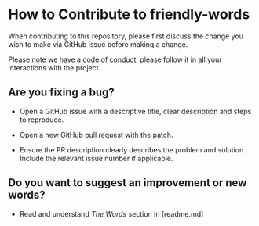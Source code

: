How to Contribute to friendly-words
================
When contributing to this repository, please first discuss the change you wish to make via GitHub issue before making a change.

Please note we have a [code of conduct](https://glitch.com/edit/#!/friendly-words?path=code_of_conduct.md), please follow it in all your interactions with the project.

Are you fixing a bug?
----------------
- Open a GitHub issue with a descriptive title, clear description and steps to reproduce.

- Open a new GitHub pull request with the patch.

- Ensure the PR description clearly describes the problem and solution. Include the relevant issue number if applicable.

Do you want to suggest an improvement or new words?
----------------
- Read and understand *The Words* section in [readme.md]